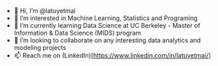 - 👋 Hi, I’m @latuyetmai
- 👀 I’m interested in Machine Learning, Statistics and Programing
- 🌱 I’m currently learning Data Science at UC Berkeley - Master of Information & Data Science (MIDS) program
- 💞️ I’m looking to collaborate on any interesting data analytics and modeling projects
- 📫 Reach me on (LinkedIn)[https://www.linkedin.com/in/latuyetmai/]

<!---
latuyetmai/latuyetmai is a ✨ special ✨ repository because its `README.md` (this file) appears on your GitHub profile.
You can click the Preview link to take a look at your changes.
--->
